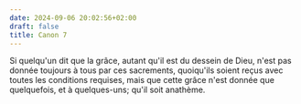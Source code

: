 ```yaml
---
date: 2024-09-06 20:02:56+02:00
draft: false
title: Canon 7
---
```





Si quelqu'un dit que la grâce, autant qu'il est du dessein de Dieu, n'est pas donnée toujours à tous par ces sacrements, quoiqu'ils soient reçus avec toutes les conditions requises, mais que cette grâce n'est donnée que quelquefois, et à quelques-uns; qu'il soit anathème.

